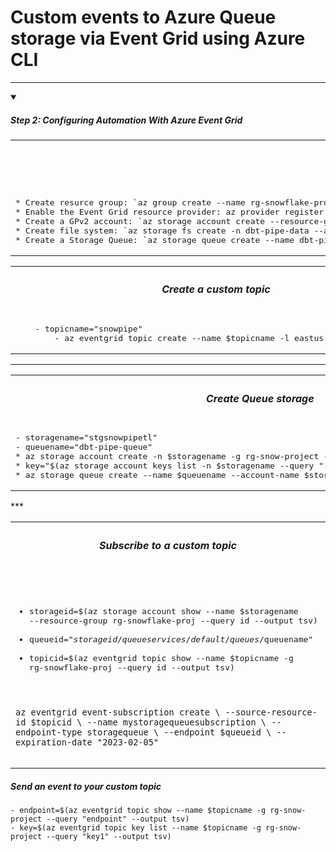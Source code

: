 # Custom events to Azure Queue storage via Event Grid using Azure CLI

***
<details open>
<summary><h5>Step 2: Configuring Automation With Azure Event Grid</h5></summary>
<table>
<tr> 
    <th><h5>Setup Event Grid (CLI)</h5></th>
</tr>
<tr>
<td>  
<pre lang="js">
* Create resurce group: `az group create --name rg-snowflake-proj --location eastus`
* Enable the Event Grid resource provider: az provider register --namespace Microsoft.EventGrid
* Create a GPv2 account: `az storage account create --resource-group rg-snowflake-proj --name stgsnowpipetl --sku Standard_RAGRS --location eastus  --kind StorageV2`
* Create file system: `az storage fs create -n dbt-pipe-data --account-name stgsnowpipetl`
* Create a Storage Queue: `az storage queue create --name dbt-pipe-queue --account-name stgsnowpipetl`
</pre>
</td>
</tr>
</table>
</details>

<table>
<tr> 
    <th><h5>Create a custom topic</h5></th>
</tr>
<tr>
<td>  
<pre lang="js">
    - topicname="snowpipe"
        - az eventgrid topic create --name $topicname -l eastus -g rg-snow-project
</pre>
</td>
</tr>
</table>
</details>
  
***
<table>
<tr> 
    <th><h5>Create Queue storage</h5></th>
</tr>
<tr>
<td>  
<pre lang="js">
- storagename="stgsnowpipetl"
- queuename="dbt-pipe-queue"
* az storage account create -n $storagename -g rg-snow-project -l eastus --sku Standard_LRS
* key="$(az storage account keys list -n $storagename --query "[0].{value:value}" --output tsv)"    
* az storage queue create --name $queuename --account-name $storagename --account-key $key
</pre>
</td>
</tr>
</table>
</details>
***

<table>
<tr> 
    <th><h5>Subscribe to a custom topic</h5></th>
</tr>
<tr>
<td>  
<pre lang="js">

* storageid=$(az storage account show --name $storagename --resource-group rg-snowflake-proj --query id --output tsv)
* queueid="$storageid/queueservices/default/queues/$queuename"
* topicid=$(az eventgrid topic show --name $topicname -g rg-snowflake-proj --query id --output tsv)

`az eventgrid event-subscription create \
  --source-resource-id $topicid \
  --name mystoragequeuesubscription \
  --endpoint-type storagequeue \
  --endpoint $queueid \
  --expiration-date "2023-02-05"`
</pre>
</td>
</tr>
</table>
</details>

##### Send an event to your custom topic
    - endpoint=$(az eventgrid topic show --name $topicname -g rg-snow-project --query "endpoint" --output tsv)
    - key=$(az eventgrid topic key list --name $topicname -g rg-snow-project --query "key1" --output tsv)

